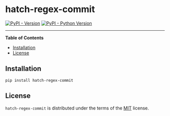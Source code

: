 # hatch-regex-commit

[![PyPI - Version](https://img.shields.io/pypi/v/hatch-regex-commit.svg)](https://pypi.org/project/hatch-regex-commit)
[![PyPI - Python Version](https://img.shields.io/pypi/pyversions/hatch-regex-commit.svg)](https://pypi.org/project/hatch-regex-commit)

-----

**Table of Contents**

- [Installation](#installation)
- [License](#license)

## Installation

```console
pip install hatch-regex-commit
```

## License

`hatch-regex-commit` is distributed under the terms of the [MIT](https://spdx.org/licenses/MIT.html) license.
